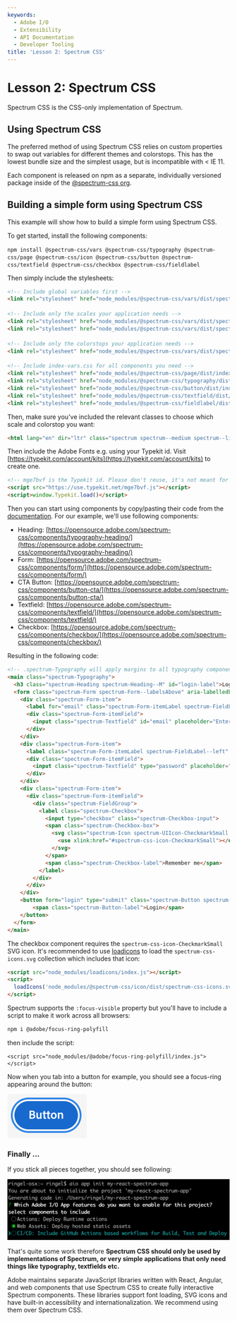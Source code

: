 ```yaml
---
keywords:
  - Adobe I/O
  - Extensibility
  - API Documentation
  - Developer Tooling
title: 'Lesson 2: Spectrum CSS'
---
```


# Lesson 2: Spectrum CSS

Spectrum CSS is the CSS-only implementation of Spectrum.

## Using Spectrum CSS

The preferred method of using Spectrum CSS relies on custom properties to swap out variables for different themes and colorstops. This has the lowest bundle size and the simplest usage, but is incompatible with < IE 11.

Each component is released on npm as a separate, individually versioned package inside of the [@spectrum-css org](https://www.npmjs.com/org/spectrum-css).

## Building a simple form using Spectrum CSS

This example will show how to build a simple form using Spectrum CSS. 

To get started, install the following components:

`npm install @spectrum-css/vars @spectrum-css/typography @spectrum-css/page @spectrum-css/icon @spectrum-css/button @spectrum-css/textfield @spectrum-css/checkbox @spectrum-css/fieldlabel`

Then simply include the stylesheets:

```html
<!-- Include global variables first -->
<link rel="stylesheet" href="node_modules/@spectrum-css/vars/dist/spectrum-global.css">

<!-- Include only the scales your application needs -->
<link rel="stylesheet" href="node_modules/@spectrum-css/vars/dist/spectrum-medium.css">
<link rel="stylesheet" href="node_modules/@spectrum-css/vars/dist/spectrum-large.css">

<!-- Include only the colorstops your application needs -->
<link rel="stylesheet" href="node_modules/@spectrum-css/vars/dist/spectrum-light.css">

<!-- Include index-vars.css for all components you need -->
<link rel="stylesheet" href="node_modules/@spectrum-css/page/dist/index-vars.css">
<link rel="stylesheet" href="node_modules/@spectrum-css/typography/dist/index-vars.css">
<link rel="stylesheet" href="node_modules/@spectrum-css/button/dist/index-vars.css">
<link rel="stylesheet" href="node_modules/@spectrum-css/textfield/dist/index-vars.css">
<link rel="stylesheet" href="node_modules/@spectrum-css/fieldlabel/dist/index-vars.css">  
``` 

Then, make sure you've included the relevant classes to choose which scale and colorstop you want:
 
```html
<html lang="en" dir="ltr" class="spectrum spectrum--medium spectrum--light"> 
```

Then include the Adobe Fonts e.g. using your Typekit id. Visit [https://typekit.com/account/kits](https://typekit.com/account/kits) to create one.

```html 
<!-- mge7bvf is the Typekit id. Please don't reuse, it's not meant for production. -->
<script src="https://use.typekit.net/mge7bvf.js"></script>
<script>window.Typekit.load()</script>
```

Then you can start using components by copy/pasting their code from the [documentation](http://opensource.adobe.com/spectrum-css/).
For our example, we'll use following components: 

* Heading: [https://opensource.adobe.com/spectrum-css/components/typography-heading/](https://opensource.adobe.com/spectrum-css/components/typography-heading/)
* Form: [https://opensource.adobe.com/spectrum-css/components/form/](https://opensource.adobe.com/spectrum-css/components/form/)
* CTA Button: [https://opensource.adobe.com/spectrum-css/components/button-cta/](https://opensource.adobe.com/spectrum-css/components/button-cta/)
* Textfield: [https://opensource.adobe.com/spectrum-css/components/textfield/](https://opensource.adobe.com/spectrum-css/components/textfield/)
* Checkbox: [https://opensource.adobe.com/spectrum-css/components/checkbox/](https://opensource.adobe.com/spectrum-css/components/checkbox/)

Resulting in the following code: 

```html
<!-- .spectrum-Typography will apply margins to all typography components like headings. -->
<main class="spectrum-Typography">
  <h3 class="spectrum-Heading spectrum-Heading--M" id="login-label">Login</h3>
  <form class="spectrum-Form spectrum-Form--labelsAbove" aria-labelledby="login-label" id="login">
    <div class="spectrum-Form-item">
      <label for="email" class="spectrum-Form-itemLabel spectrum-FieldLabel--left">Email</label>
      <div class="spectrum-Form-itemField">
        <input class="spectrum-Textfield" id="email" placeholder="Enter your email" name="email"/>
      </div>
    </div>
    <div class="spectrum-Form-item">
      <label class="spectrum-Form-itemLabel spectrum-FieldLabel--left" for="password">Password</label>
      <div class="spectrum-Form-itemField">
        <input class="spectrum-Textfield" type="password" placeholder="Enter your password" id="password">
      </div>
    </div>
    <div class="spectrum-Form-item">
      <div class="spectrum-Form-itemField">
        <div class="spectrum-FieldGroup">
          <label class="spectrum-Checkbox">
            <input type="checkbox" class="spectrum-Checkbox-input">
            <span class="spectrum-Checkbox-box">
              <svg class="spectrum-Icon spectrum-UIIcon-CheckmarkSmall spectrum-Checkbox-checkmark" focusable="false" aria-hidden="true">
                <use xlink:href="#spectrum-css-icon-CheckmarkSmall"></use>
              </svg>
            </span>
            <span class="spectrum-Checkbox-label">Remember me</span>
          </label>
        </div>
      </div>
    </div>
    <button form="login" type="submit" class="spectrum-Button spectrum-Button--cta">
        <span class="spectrum-Button-label">Login</span>
    </button>
  </form>
</main>
```

The checkbox component requires the `spectrum-css-icon-CheckmarkSmall` SVG icon. It's recommended to use [loadicons](https://www.npmjs.com/package/loadicons) to load the `spectrum-css-icons.svg` collection which includes that icon:
```html
<script src="node_modules/loadicons/index.js"></script>
<script>
  loadIcons('node_modules/@spectrum-css/icon/dist/spectrum-css-icons.svg');
</script> 
```   

Spectrum supports the `:focus-visible` property but you'll have to include a script to make it work across all browsers:
```bash
npm i @adobe/focus-ring-polyfill 
```

then include the script:
```
<script src="node_modules/@adobe/focus-ring-polyfill/index.js"></script>
``` 

Now when you tab into a button for example, you should see a focus-ring appearing around the button: 

![focus-ring](assets/focus-ring.png)  

### Finally ...

If you stick all pieces together, you should see following: 

![app](assets/web-assets.png)  

That's quite some work therefore **Spectrum CSS should only be used by implementations of Spectrum, or very simple applications that only need things like typography, textfields etc.**

Adobe maintains separate JavaScript libraries written with React, Angular, and web components that use Spectrum CSS to create fully interactive Spectrum components. 
These libraries support font loading, SVG icons and have built-in accessibility and internationalization. We recommend using them over Spectrum CSS. 



  
 
